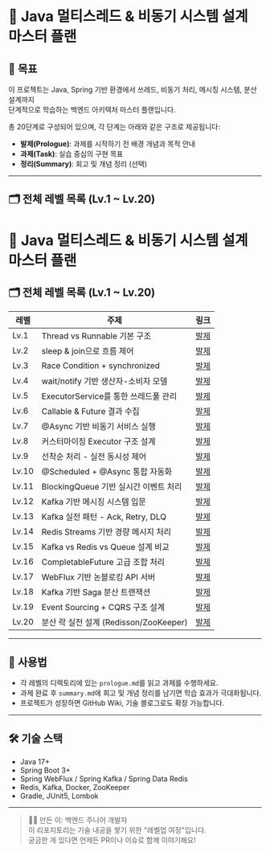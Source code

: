 # 🧵 Java 멀티스레드 & 비동기 시스템 설계 마스터 플랜

## 🎯 목표

이 프로젝트는 Java, Spring 기반 환경에서 쓰레드, 비동기 처리, 메시징 시스템, 분산 설계까지  
단계적으로 학습하는 백엔드 아키텍처 마스터 플랜입니다.

총 20단계로 구성되어 있으며, 각 단계는 아래와 같은 구조로 제공됩니다:

- **발제(Prologue)**: 과제를 시작하기 전 배경 개념과 목적 안내
- **과제(Task)**: 실습 중심의 구현 목표
- **정리(Summary)**: 회고 및 개념 정리 (선택)

---

## 🗂️ 전체 레벨 목록 (Lv.1 ~ Lv.20)

# 🧵 Java 멀티스레드 & 비동기 시스템 설계 마스터 플랜

## 🗂️ 전체 레벨 목록 (Lv.1 ~ Lv.20)


| 레벨 | 주제 | 링크 |
|------|------|------|
| Lv.1  | Thread vs Runnable 기본 구조         | [발제](docs/발제/lv1-thread-vs-runnable.md) |
| Lv.2  | sleep & join으로 흐름 제어           | [발제](docs/발제/lv2-sleep-join-flow.md) |
| Lv.3  | Race Condition + synchronized        | [발제](docs/발제/lv3-race-condition-sync.md) |
| Lv.4  | wait/notify 기반 생산자-소비자 모델 | [발제](docs/발제/lv4-producer-consumer-wait-notify.md) |
| Lv.5  | ExecutorService를 통한 쓰레드풀 관리| [발제](docs/발제/lv5-executor-service-pool.md) |
| Lv.6  | Callable & Future 결과 수집         | [발제](docs/발제/lv6-callable-future-result.md) |
| Lv.7  | @Async 기반 비동기 서비스 실행       | [발제](docs/발제/lv7-spring-async-method.md) |
| Lv.8  | 커스터마이징 Executor 구조 설계     | [발제](docs/발제/lv8-custom-executor-parallel.md) |
| Lv.9  | 선착순 처리 - 실전 동시성 제어      | [발제](docs/발제/lv9-concurrency-control-coupon.md) |
| Lv.10 | @Scheduled + @Async 통합 자동화     | [발제](docs/발제/lv10-scheduler-async-batch.md) |
| Lv.11 | BlockingQueue 기반 실시간 이벤트 처리 | [발제](docs/발제/lv11-blockingqueue-event-loop.md) |
| Lv.12 | Kafka 기반 메시징 시스템 입문        | [발제](docs/발제/lv12-kafka-intro-pub-sub.md) |
| Lv.13 | Kafka 실전 패턴 - Ack, Retry, DLQ  | [발제](docs/발제/lv13-kafka-error-retry-dlq.md) |
| Lv.14 | Redis Streams 기반 경량 메시지 처리 | [발제](docs/발제/lv14-redis-streams-light-mq.md) |
| Lv.15 | Kafka vs Redis vs Queue 설계 비교   | [발제](docs/발제/lv15-messaging-architecture-comparison.md) |
| Lv.16 | CompletableFuture 고급 조합 처리     | [발제](docs/발제/lv16-completablefuture-composition.md) |
| Lv.17 | WebFlux 기반 논블로킹 API 서버       | [발제](docs/발제/lv17-webflux-non-blocking-api.md) |
| Lv.18 | Kafka 기반 Saga 분산 트랜잭션       | [발제](docs/발제/lv18-saga-kafka-transaction.md) |
| Lv.19 | Event Sourcing + CQRS 구조 설계      | [발제](docs/발제/lv19-event-sourcing-cqrs.md) |
| Lv.20 | 분산 락 실전 설계 (Redisson/ZooKeeper)| [발제](docs/발제/lv20-distributed-lock-redisson.md) |
---

## 📘 사용법

- 각 레벨의 디렉토리에 있는 `prologue.md`를 읽고 과제를 수행하세요.
- 과제 완료 후 `summary.md`에 회고 및 개념 정리를 남기면 학습 효과가 극대화됩니다.
- 프로젝트가 성장하면 GitHub Wiki, 기술 블로그로도 확장 가능합니다.

---

## 🛠️ 기술 스택

- Java 17+
- Spring Boot 3+
- Spring WebFlux / Spring Kafka / Spring Data Redis
- Redis, Kafka, Docker, ZooKeeper
- Gradle, JUnit5, Lombok

---

> 👨‍🔧 만든 이: 백엔드 주니어 개발자  
> 이 리포지토리는 기술 내공을 쌓기 위한 "레벨업 여정"입니다.  
> 궁금한 게 있다면 언제든 PR이나 이슈로 함께 이야기해요!
